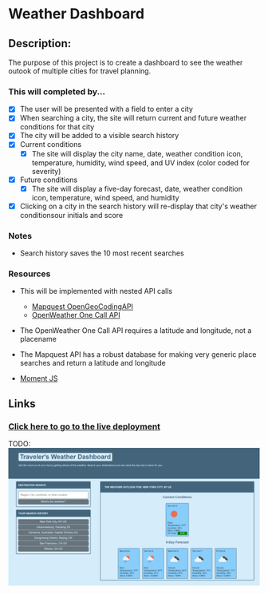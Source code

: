 # Weather Dashboard

## Description:

The purpose of this project is to create a dashboard to see the weather outook of multiple cities for travel planning.
### This will completed by...

- [x] The user will be presented with a field to enter a city
- [x] When searching a city, the site will return current and future weather conditions for that city
- [x] The city will be added to a visible search history
- [x] Current conditions
  - [x] The site will display the city name, date, weather condition icon, temperature, humidity, wind speed, and UV index (color coded for severity)
- [x] Future conditions
  - [x] The site will display a five-day forecast, date, weather condition icon, temperature, wind speed, and humidity
- [x] Clicking on a city in the search history will re-display that city's weather conditionsour initials and score

### Notes
- Search history saves the 10 most recent searches

### Resources
- This will be implemented with nested API calls
  - [Mapquest OpenGeoCodingAPI](http://open.mapquestapi.com/geocoding/v1/address)
  - [OpenWeather One Call API](https://openweathermap.org/api/one-call-api)
- The OpenWeather One Call API requires a latitude and longitude, not a placename
- The Mapquest API has a robust database for making very generic place searches and return a latitude and longitude

- [Moment JS](momentjs.com)

## Links

### [Click here to go to the live deployment](https://jamestw13.github.io/weather-dashboard/)

TODO:
![Screenshot](https://github.com/jamestw13/weather-dashboard/blob/main/weather-dashboard-screenshot.png)

